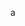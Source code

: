 a

<!---
Cudemanga/Cudemanga is a ✨ special ✨ repository because its `README.md` (this file) appears on your GitHub profile.
You can click the Preview link to take a look at your changes.
--->
